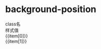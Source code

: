 
# background-position

<script setup>
import { useData } from 'vitepress'
import { ref } from 'vue'

const { page } = useData()

const list = ref([
  ['bg-bottom', 'background-position: bottom;'],
  ['bg-center', 'background-position: center;'],
  ['bg-left', 'background-position: left;'],
  ['bg-left-bottom', 'background-position: left bottom;'],
  ['bg-left-top', 'background-position: left top;'],
  ['bg-right', 'background-position: right;'],
  ['bg-right-bottom', 'background-position: right bottom;'],
  ['bg-right-top', 'background-position: right top;'],
  ['bg-top', 'background-position: top;'],
])
</script>

<div class="a-flex a-row a-jc-sb a-border-b a-h-30"  >
  <div class="a-flex-1">class名</div>
  <div class="a-flex-1">样式值</div>
</div>
<div class="a-h-200 a-flex-1" style="overflow-y:auto;max-height: 300px">

  <div class="a-flex a-row a-jc-sb a-border-b a-h-30" v-for="(item, index) in list" :key="index" >
    <div class="a-flex-1">{{item[0]}}</div>
    <div class="a-flex-1">{{item[1]}}</div>
  </div>
</div>

